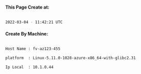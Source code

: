 
   
#### This Page Create at:

```bash

2022-03-04 - 11:42:21 UTC

```

#### Create By Machine:

```bash

Host Name : fv-az123-455

platform  : Linux-5.11.0-1028-azure-x86_64-with-glibc2.31

Ip Local  : 10.1.0.44

```

